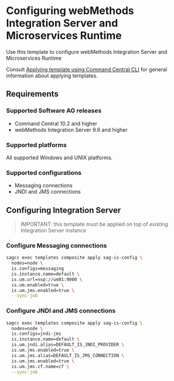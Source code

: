# Configuring webMethods Integration Server and Microservices Runtime

Use this template to configure webMethods Integration Server and Microservices Runtime

Consult [Applying template using Command Central CLI](https://github.com/SoftwareAG/sagdevops-templates/wiki/Using-default-templates#applying-template-using-command-central-cli)
for general information about applying templates.

## Requirements

### Supported Software AG releases

* Command Central 10.2 and higher
* webMethods Integration Server 9.6 and higher

### Supported platforms

All supported Windows and UNIX platforms.

### Supported configurations

* Messaging connections
* JNDI and JMS connections

## Configuring Integration Server

> IMPORTANT: this template must be applied on top of _existing_ Integration Server instance

### Configure Messaging connections

```bash
sagcc exec templates composite apply sag-is-config \
  nodes=node \
  is.configs=messaging
  is.instance.name=default \
  is.um.url=nsp://um01:9000 \
  is.um.enabled=true \
  is.um.jms.enabled=true \
  --sync-job
```

### Configure JNDI and JMS connections

```bash
sagcc exec templates composite apply sag-is-config \
  nodes=node \
  is.configs=jndi-jms
  is.instance.name=default \
  is.um.jndi.alias=DEFAULT_IS_JNDI_PROVIDER \
  is.um.jms.enabled=true \
  is.um.jms.alias=DEFAULT_IS_JMS_CONNECTION \
  is.um.jms.enabled=true \
  is.um.jms.cf.name=cf \
  --sync-job
```
